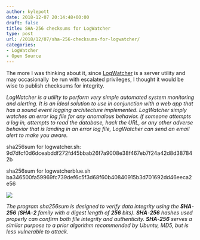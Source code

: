 ```yaml
---
author: kylepott
date: 2018-12-07 20:14:48+00:00
draft: false
title: SHA-256 checksums for LogWatcher
type: post
url: /2018/12/07/sha-256-checksums-for-logwatcher/
categories:
- LogWatcher
- Open Source
---
```


The more I was thinking about it, since [LogWatcher](https://github.com/kylepott/LogWatcher) is a server utility and may occasionally  be run with escalated privileges, I thought it would be wise to publish checksums for integrity.

_LogWatcher is a utility to perform very simple automated system monitoring and alerting. It is an ideal solution to use in conjunction with a web app that has a sound event logging architecture implemented. LogWatcher simply watches an error log file for any anomalous behavior. If someone attempts a log in, attempts to read the database, hack the URL, or any other adverse behavior that is landing in an error log file, LogWatcher can send an email alert to make you aware._

sha256sum for logwatcher.sh:
9d7dfcf0d6dceabddf272fd45bbab26f7a9008e38f467eb7f24a42d8d387842b

sha256sum for logwatcherblue.sh
ba346500fa59969fc739def6c5f3d68f60b40840915b3d701692dd46eeca2e56

![](https://technicalagain.com/wp-content/uploads/2018/12/Screenshot-from-2018-12-07-14-10-28.png)


_The program sha256sum is designed to verify data integrity using the **SHA**-**256** (**SHA**-**2** family with a digest length of **256** bits). **SHA**-**256** hashes used properly can confirm both file integrity and authenticity. **SHA**-**256** serves a similar purpose to a prior algorithm recommended by Ubuntu, MD5, but is less vulnerable to attack._
